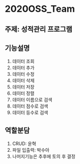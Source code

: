 # 2020OSS_Team

## 주제: 성적관리 프로그램

## 기능설명
1. 데이터 조회
2. 데이터 추가
3. 데이터 수정
4. 데이터 삭제
5. 데이터 저장
6. 데이터 정렬
7. 데이터 이름으로 검색
8. 데이터 점수로 검색
9. 데이터 등수로 검색

## 역할분담
1. CRUD: 윤혁
2. 파일 입출력: 박수아
3. 나머지기능은 추후에 토의 후 결정
